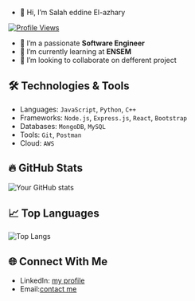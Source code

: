- 👋 Hi, I’m Salah eddine El-azhary

[![Profile Views](https://komarev.com/ghpvc/?username=elazharysalah&color=blue)](https://github.com/your-github-username)

- 👀 I’m  a passionate **Software Engineer** 
- 🌱 I’m currently learning at **ENSEM**
- 💞️ I’m looking to collaborate on defferent project

## 🛠️ Technologies & Tools
- Languages: `JavaScript`, `Python`, `C++`
- Frameworks: `Node.js`, `Express.js`, `React`, `Bootstrap`
- Databases: `MongoDB`, `MySQL`
- Tools: `Git`, `Postman`
- Cloud: `AWS`

## 🔥 GitHub Stats
![Your GitHub stats](https://github-readme-stats.vercel.app/api?username=elazharysalah&show_icons=true&theme=radical)

## 📈 Top Languages
![Top Langs](https://github-readme-stats.vercel.app/api/top-langs/?username=elazharysalah&layout=compact&theme=radical)

## 🌐 Connect With Me
- LinkedIn: [my profile](https://www.linkedin.com/in/salah-eddine-el-azhary-647929310)
- Email:[contact me](mailto:elazhary.salah.etu23@ensem.ac.ma)

<!---
elazharysalah/elazharysalah is a ✨ special ✨ repository because its `README.md` (this file) appears on your GitHub profile.
You can click the Preview link to take a look at your changes.
--->
